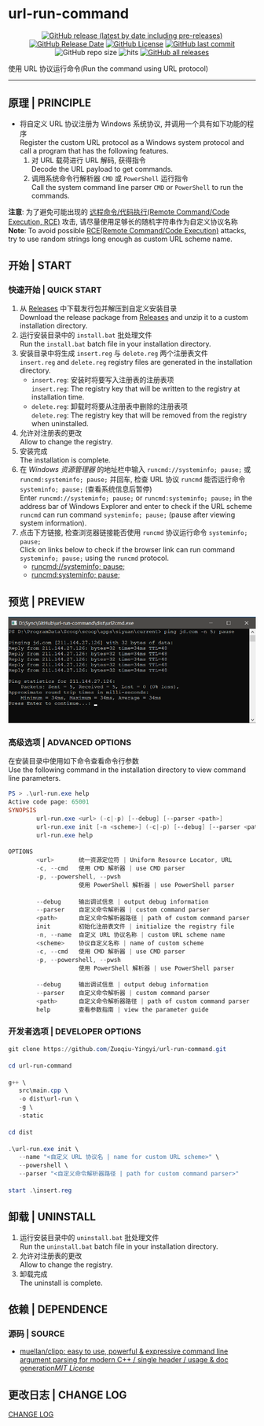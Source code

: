 # url-run-command

<center>

[![GitHub release (latest by date including pre-releases)](https://img.shields.io/github/v/release/Zuoqiu-Yingyi/url-run-command?include_prereleases&style=flat-square)](https://github.com/Zuoqiu-Yingyi/url-run-command/releases/latest)
[![GitHub Release Date](https://img.shields.io/github/release-date/Zuoqiu-Yingyi/url-run-command?style=flat-square)](https://github.com/Zuoqiu-Yingyi/url-run-command/releases/latest)
[![GitHub License](https://img.shields.io/github/license/Zuoqiu-Yingyi/url-run-command?style=flat-square)](https://github.com/Zuoqiu-Yingyi/url-run-command/blob/main/LICENSE)
[![GitHub last commit](https://img.shields.io/github/last-commit/Zuoqiu-Yingyi/url-run-command?style=flat-square)](https://github.com/Zuoqiu-Yingyi/url-run-command/commits/main)
![GitHub repo size](https://img.shields.io/github/repo-size/Zuoqiu-Yingyi/url-run-command?style=flat-square)
![hits](https://hits.b3log.org/Zuoqiu-Yingyi/url-run-command.svg)
[![GitHub all releases](https://img.shields.io/github/downloads/Zuoqiu-Yingyi/url-run-command/total?style=flat-square)](https://github.com/Zuoqiu-Yingyi/url-run-command/releases)

</center>

使用 URL 协议运行命令(Run the command using URL protocol)

---

## 原理 | PRINCIPLE

- 将自定义 URL 协议注册为 Windows 系统协议, 并调用一个具有如下功能的程序  
  Register the custom URL protocol as a Windows system protocol and call a program that has the following features.
  1. 对 URL 载荷进行 URL 解码, 获得指令  
     Decode the URL payload to get commands.
  2. 调用系统命令行解析器 `CMD` 或 `PowerShell` 运行指令  
     Call the system command line parser `CMD` or `PowerShell` to run the commands.

**注意**: 为了避免可能出现的 [远程命令/代码执行(Remote Command/Code Execution, RCE)](https://en.wikipedia.org/w/index.php?title=Remote_code_execution&redirect=no) 攻击, 请尽量使用足够长的随机字符串作为自定义协议名称  
**Note**: To avoid possible [RCE(Remote Command/Code Execution)](https://en.wikipedia.org/w/index.php?title=Remote_code_execution&redirect=no) attacks, try to use random strings long enough as custom URL scheme name.

## 开始 | START

### 快速开始 | QUICK START

1. 从 [Releases](https://github.com/Zuoqiu-Yingyi/url-run-command/releases) 中下载发行包并解压到自定义安装目录  
   Download the release package from [Releases](https://github.com/Zuoqiu-Yingyi/url-run-command/releases) and unzip it to a custom installation directory.
2. 运行安装目录中的 `install.bat` 批处理文件  
   Run the `install.bat` batch file in your installation directory.
3. 安装目录中将生成 `insert.reg` 与 `delete.reg` 两个注册表文件  
   `insert.reg` and `delete.reg` registry files are generated in the installation directory.
   - `insert.reg`: 安装时将要写入注册表的注册表项  
     `insert.reg`: The registry key that will be written to the registry at installation time.
   - `delete.reg`: 卸载时将要从注册表中删除的注册表项  
     `delete.reg`: The registry key that will be removed from the registry when uninstalled.
4. 允许对注册表的更改  
   Allow to change the registry.
5. 安装完成  
   The installation is complete.
6. 在 *Windows 资源管理器* 的地址栏中输入 `runcmd://systeminfo; pause;` 或 `runcmd:systeminfo; pause;` 并回车, 检查 URL 协议 `runcmd` 能否运行命令 `systeminfo; pause;` (查看系统信息后暂停)  
   Enter `runcmd://systeminfo; pause;` or `runcmd:systeminfo; pause;` in the address bar of Windows Explorer and enter to check if the URL scheme `runcmd` can run command `systeminfo; pause;` (pause after viewing system information).
7. 点击下方链接, 检查浏览器链接能否使用 `runcmd` 协议运行命令 `systeminfo; pause;`  
   Click on links below to check if the browser link can run command `systeminfo; pause;`   using the `runcmd` protocol.
   - [runcmd://systeminfo; pause;](https://diamondyuan.github.io/302/?location=runcmd%3A%2F%2Fsysteminfo%3B+pause%3B)
   - [runcmd:systeminfo; pause;](https://diamondyuan.github.io/302/?location=runcmd%3Asysteminfo%3B+pause%3B)

## 预览 | PREVIEW

![PING](./images/preview.png)

### 高级选项 | ADVANCED OPTIONS

在安装目录中使用如下命令查看命令行参数  
Use the following command in the installation directory to view command line parameters.

```powershell
PS > .\url-run.exe help
Active code page: 65001
SYNOPSIS
        url-run.exe <url> (-c|-p) [--debug] [--parser <path>]
        url-run.exe init [-n <scheme>] (-c|-p) [--debug] [--parser <path>]
        url-run.exe help

OPTIONS
        <url>       统一资源定位符 | Uniform Resource Locator, URL
        -c, --cmd   使用 CMD 解析器 | use CMD parser
        -p, --powershell, --pwsh
                    使用 PowerShell 解析器 | use PowerShell parser

        --debug     输出调试信息 | output debug information
        --parser    自定义命令解析器 | custom command parser
        <path>      自定义命令解析器路径 | path of custom command parser
        init        初始化注册表文件 | initialize the registry file
        -n, --name  自定义 URL 协议名称 | custom URL scheme name
        <scheme>    协议自定义名称 | name of custom scheme
        -c, --cmd   使用 CMD 解析器 | use CMD parser
        -p, --powershell, --pwsh
                    使用 PowerShell 解析器 | use PowerShell parser

        --debug     输出调试信息 | output debug information
        --parser    自定义命令解析器 | custom command parser
        <path>      自定义命令解析器路径 | path of custom command parser
        help        查看参数指南 | view the parameter guide
```

### 开发者选项 | DEVELOPER OPTIONS

```powershell
git clone https://github.com/Zuoqiu-Yingyi/url-run-command.git

cd url-run-command

g++ \
   src\main.cpp \
   -o dist\url-run \
   -g \
   -static

cd dist

.\url-run.exe init \
   --name "<自定义 URL 协议名 | name for custom URL scheme>" \
   --powershell \
   --parser "<自定义命令解析器路径 | path for custom command parser>"

start .\insert.reg
```

## 卸载 | UNINSTALL

1. 运行安装目录中的 `uninstall.bat` 批处理文件  
   Run the `uninstall.bat` batch file in your installation directory.
2. 允许对注册表的更改  
   Allow to change the registry.
3. 卸载完成  
   The uninstall is complete.

## 依赖 | DEPENDENCE

### 源码 | SOURCE

- [muellan/clipp: easy to use, powerful &amp; expressive command line argument parsing for modern C++ / single header / usage &amp; doc generation](https://github.com/muellan/clipp#overview)*[MIT License](https://github.com/muellan/clipp/blob/master/LICENSE)*

## 更改日志 | CHANGE LOG

[CHANGE LOG](./CHANGELOG.md)
